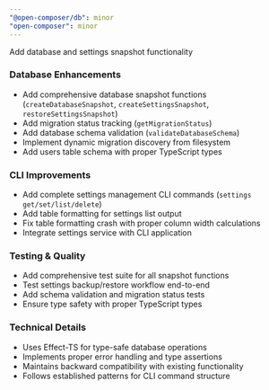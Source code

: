 ```yaml
---
"@open-composer/db": minor
"open-composer": minor
---
```


Add database and settings snapshot functionality

### Database Enhancements
- Add comprehensive database snapshot functions (`createDatabaseSnapshot`, `createSettingsSnapshot`, `restoreSettingsSnapshot`)
- Add migration status tracking (`getMigrationStatus`) 
- Add database schema validation (`validateDatabaseSchema`)
- Implement dynamic migration discovery from filesystem
- Add users table schema with proper TypeScript types

### CLI Improvements  
- Add complete settings management CLI commands (`settings get/set/list/delete`)
- Add table formatting for settings list output
- Fix table formatting crash with proper column width calculations
- Integrate settings service with CLI application

### Testing & Quality
- Add comprehensive test suite for all snapshot functions
- Test settings backup/restore workflow end-to-end
- Add schema validation and migration status tests
- Ensure type safety with proper TypeScript types

### Technical Details
- Uses Effect-TS for type-safe database operations
- Implements proper error handling and type assertions
- Maintains backward compatibility with existing functionality
- Follows established patterns for CLI command structure
